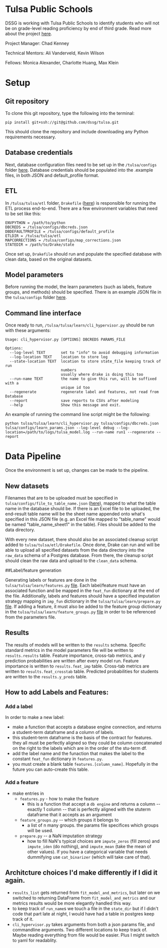 Tulsa Public Schools
====================
DSSG is working with Tulsa Public Schools to identify students who will not be on grade-level reading proficiency by end of third grade. Read more about the project <a href="https://dssg.uchicago.edu/2016/07/19/tulsa-public-schools/">here</a>.


Project Manager: Chad Kenney

Technical Mentors: Ali Vanderveld, Kevin Wilson

Fellows: Monica Alexander, Charlotte Huang, Max Klein



Setup
=================
## Git repository

To clone this git repository, type the following into the terminal:

```
pip install git+ssh://git@github.com/dssg/tulsa.git
```

This should clone the repository and include downloading any Python requirements necessary.

## Database credentials

Next, database configuration files need to be set up in the `/tulsa/configs` folder <a href="https://github.com/dssg/tulsa/tree/master/configs">here</a>. Database credentials should be populated into the .example files, in both JSON and default_profile format. 

## ETL

In `/tulsa/tulsa/etl` folder, `Drakefile` (<a href="https://github.com/dssg/tulsa/blob/master/tulsa/etl/Drakefile">here</a>) is responsible for running the ETL process end-to-end. There are a few environment variables that need to be set like this:
```
ENVPYTHON = /path/to/python
DBCREDS = /tulsa/configs/dbcreds.json
DBDEFAULTPROFILE = /tulsa/configs/default_profile
ETLDIR = /tulsa/tulsa/etl
MAPCORRECTIONS = /tulsa/configs/map_corrections.json
STATEDIR = /path/to/Drake/state
```
Once set up, `Drakefile` should run and populate the specified database with clean data, based on the original datasets. 

## Model parameters

Before running the model, the learn parameters (such as labels, feature groups, and methods) should be specified. There is an example JSON file in the `tulsa/configs` folder <a href="https://github.com/dssg/tulsa/blob/master/configs/learn_params.json">here</a>.

## Command line interface

Once ready to run, `/tulsa/tulsa/learn/cli_hypervisor.py` should be run with these arguments:
```
Usage: cli_hypervisor.py [OPTIONS] DBCREDS PARAMS_FILE

Options:
  --log-level TEXT       set to "info" to avoid debugging information
  --log-location TEXT    location to store log
  --state-location TEXT  location to store state_file keeping track of run
                         numbers
                         usually where drake is doing this too
  --run-name TEXT        the name to give this run, will be suffixed with a
                         unique id too
  --regenerate           regenerate label and features, not read from Database
  --report               save reports to CSVs after modeling
  --help                 Show this message and exit.
```
  
An example of running the command line script might be the following:

```
python tulsa/tulsa/learn/cli_hypervisor.py tulsa/configs/dbcreds.json tulsa/configs/learn_params.json --log-level debug --log-location=/path/to/logs/tulsa_model.log --run-name run1 --regenerate --report
```


Data Pipeline
=============
Once the environment is set up, changes can be made to the pipeline. 

## New datasets

Filenames that are to be uploaded must be specified in `tulsa/configs/file_to_table_name.json` (<a href="https://github.com/dssg/tulsa/blob/master/configs/file_to_table_name.json">here</a>), mapped to what the table name in the database should be. If there is an Excel file to be uploaded, the end-result table name will be the sheet name appended onto what's specified in this JSON file (e.g. an Excel file mapped to "table_name" would be named "table_name_sheet1" in the table). Files should be added to the data directory.

With every new dataset, there should also be an associated cleanup script added to `tulsa/tulsa/etl/Drakefile`. Once done, Drake can run and will be able to upload all specified datasets from the data directory into the `raw_data` schema of a Postgres database. From there, the cleanup script should clean the raw data and upload to the `clean_data` schema. 

##Label/feature generation

Generating labels or features are done in the `tulsa/tulsa/learn/features.py` <a href="https://github.com/dssg/tulsa/blob/master/tulsa/learn/features.py">file</a>. Each label/feature must have an associated function and be mapped in the `feat_fun` dictionary at the end of the file. Additionally, labels and features should have a specified imputation strategy mapping in `imp_fun` dictionary in the `tulsa/tulsa/learn/prepare.py` <a href="https://github.com/dssg/tulsa/blob/master/tulsa/learn/prepare.py">file</a>. If adding a feature, it must also be added to the feature group dictionary in the `tulsa/tulsa/learn/feature_groups.py` <a href="https://github.com/dssg/tulsa/blob/master/tulsa/learn/feature_groups.py">file</a> in order to be referenced from the parameters file. 

## Results

The results of models will be written to the `results` schema. Specific standard metrics in the model parameters file will be written to `results.results` table. Feature importance, cross-tab metrics, and y prediction probabilities are written after every model run. Feature importance is written to `results.feat_imp` table. Cross-tab metrics are written to `results.feat_crosstab` table. Predicted probabilities for students are written to the `results.y_preds` table. 


## How to add Labels and Features:
### Add a label
In order to make a new label:
+ make a function that accepts a database engine connection, and returns a student-term dataframe and a column of labels.
+ this student-term dataframe is the basis of the contract for features. they all must be perfectly aligned so they could be column concatenated on the right to the labels which are in the order of the stu-term df.
+ add the label name and the funaction that makes the label to the constant `feat_fun` dictionary in `features.py`.
+ you must create a blank table `features.[column_name]`. Hopefully in the future you can auto-create this table.

### Add a feature

+ make entries in
  + `features.py` - how to make the feature
    + this is a function that accept a `db engine` and returns a column -- exactly 1 column -- that is perfectly aligned with the stuterm dataframe that it accepts as an argument
  + `feature_groups.py` -- which groups it belongs to
    + a list of n many groups. the params file specifices which groups will be used. 
  + `prepare.py` -- a NaN imputation strategy
    + how to fill NaN's typical choices are `impute_zeros` (fill zeros) and `impute_iden` (do nothing), and `impute_mean` (take the mean of other values). If you have a categorical variable that needs dummifying use `cat_binarizer` (which will take care of that).


## Architcture choices I'd make differently if I did it again.
+ `results_list` gets returned from `fit_model_and_metrics`, but later on we switched to returning DataFrame from `fit_model_and_metrics` and our metrics results would be more elegantly handled this way.
+ to keep track of `run_name`s we touch a file in the `state_dir` but if I didn't code that part late at night, I would have had a table in postgres keep track of it.
+ `cli_hypervisor.py` takes arguments from both a json params file, and commandline arguments. Two different locations to keep track of. Maybe reading everything from file would be easier. Plus I might switch to yaml for readablity.
